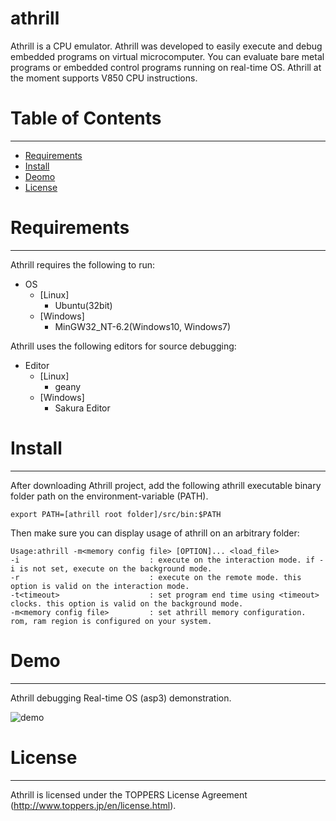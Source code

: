 athrill
=======

Athrill is a CPU emulator. 
Athrill was developed to easily execute and debug embedded programs on virtual microcomputer. 
You can evaluate bare metal programs or embedded control programs running on real-time OS. 
Athrill at the moment supports V850 CPU instructions.

# Table of Contents
-----------------
  * [Requirements](#requirements)
  * [Install](#install)
  * [Deomo](#demo)
  * [License](#license)

# Requirements
------------
Athrill requires the following to run:

  * OS
    * [Linux]
      * Ubuntu(32bit)
    * [Windows]
      * MinGW32_NT-6.2(Windows10, Windows7)

Athrill uses the following editors for source debugging:

  * Editor
    * [Linux]
      * geany
    * [Windows]
      * Sakura Editor

# Install
-----
After downloading Athrill project, add the following athrill executable binary folder path on the environment-variable (PATH).

```
export PATH=[athrill root folder]/src/bin:$PATH 
```
Then make sure you can display usage of athrill on an arbitrary folder:

	Usage:athrill -m<memory config file> [OPTION]... <load_file>
	-i                             : execute on the interaction mode. if -i is not set, execute on the background mode.
	-r                             : execute on the remote mode. this option is valid on the interaction mode.
	-t<timeout>                    : set program end time using <timeout> clocks. this option is valid on the background mode.
	-m<memory config file>         : set athrill memory configuration. rom, ram region is configured on your system.

# Demo
---
Athrill debugging Real-time OS (asp3) demonstration.
 
![demo](https://github.com/tmori/athrill/blob/media/demo.gif)

# License
-------
Athrill is licensed under the TOPPERS License Agreement (http://www.toppers.jp/en/license.html).
